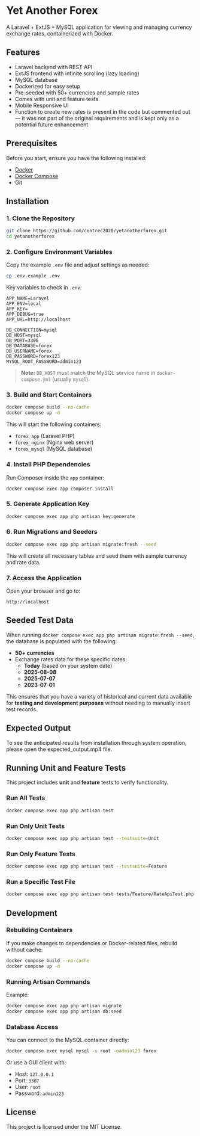 # Yet Another Forex

A Laravel + ExtJS + MySQL application for viewing and managing currency exchange rates, containerized with Docker.

## Features

- Laravel backend with REST API
- ExtJS frontend with infinite scrolling (lazy loading)
- MySQL database
- Dockerized for easy setup
- Pre-seeded with 50+ currencies and sample rates
- Comes with unit and feature tests
- Mobile Responsive UI
- Function to create new rates is present in the code but commented out — it was not part of the original requirements and is kept only as a potential future enhancement

## Prerequisites

Before you start, ensure you have the following installed:

- [Docker](https://www.docker.com/get-started)
- [Docker Compose](https://docs.docker.com/compose/install/)
- Git

## Installation

### 1. Clone the Repository

```bash
git clone https://github.com/centrec2020/yetanotherforex.git
cd yetanotherforex
```

### 2. Configure Environment Variables

Copy the example `.env` file and adjust settings as needed:

```bash
cp .env.example .env
```

Key variables to check in `.env`:

```env
APP_NAME=Laravel
APP_ENV=local
APP_KEY=
APP_DEBUG=true
APP_URL=http://localhost

DB_CONNECTION=mysql
DB_HOST=mysql
DB_PORT=3306
DB_DATABASE=forex
DB_USERNAME=forex
DB_PASSWORD=forex123
MYSQL_ROOT_PASSWORD=admin123
```

> **Note:** `DB_HOST` must match the MySQL service name in `docker-compose.yml` (usually `mysql`).

### 3. Build and Start Containers

```bash
docker compose build --no-cache
docker compose up -d
```

This will start the following containers:

- `forex_app` (Laravel PHP)
- `forex_nginx` (Nginx web server)
- `forex_mysql` (MySQL database)

### 4. Install PHP Dependencies

Run Composer inside the `app` container:

```bash
docker compose exec app composer install
```

### 5. Generate Application Key

```bash
docker compose exec app php artisan key:generate
```

### 6. Run Migrations and Seeders

```bash
docker compose exec app php artisan migrate:fresh --seed
```

This will create all necessary tables and seed them with sample currency and rate data.

### 7. Access the Application

Open your browser and go to:

```
http://localhost
```

## Seeded Test Data

When running `docker compose exec app php artisan migrate:fresh --seed`, the database is populated with the following:

- **50+ currencies**
- Exchange rates data for these specific dates:
  - **Today** (based on your system date)
  - **2025-08-08**
  - **2025-07-07**
  - **2023-07-01**

This ensures that you have a variety of historical and current data available for **testing and development purposes** without needing to manually insert test records.

## Expected Output

To see the anticipated results from installation through system operation, please open the expected_output.mp4 file.

## Running Unit and Feature Tests

This project includes **unit** and **feature** tests to verify functionality.

### Run All Tests
```bash
docker compose exec app php artisan test
```

### Run Only Unit Tests
```bash
docker compose exec app php artisan test --testsuite=Unit
```

### Run Only Feature Tests
```bash
docker compose exec app php artisan test --testsuite=Feature
```

### Run a Specific Test File
```bash
docker compose exec app php artisan test tests/Feature/RateApiTest.php
```

## Development

### Rebuilding Containers

If you make changes to dependencies or Docker-related files, rebuild without cache:

```bash
docker compose build --no-cache
docker compose up -d
```

### Running Artisan Commands

Example:

```bash
docker compose exec app php artisan migrate
docker compose exec app php artisan db:seed
```

### Database Access

You can connect to the MySQL container directly:

```bash
docker compose exec mysql mysql -u root -padmin123 forex
```

Or use a GUI client with:

- Host: `127.0.0.1`
- Port: `3307`
- User: `root`
- Password: `admin123`

## License

This project is licensed under the MIT License.
